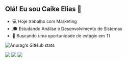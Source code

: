 ## Olá! Eu sou Caike Elias 👋

- 💻 Hoje trabalho com Marketing
- 🎓 Estudando Análise e Desenvolvimento de Sistemas
- 🚀 Buscando uma oportunidade de estágio em TI

![Anurag's GitHub stats](https://github-readme-stats.vercel.app/api?username=caikeeliass&theme=dark&show_icons=true)

<div> 
  <a href="https://instagram.com/caikeeliass/" target="_blank"><img src="https://img.shields.io/badge/-Instagram-%23E4405F?style=for-the-badge&logo=instagram&logoColor=white" target="_blank"></a>
  <a href = "mailto:caikeeliass@gmail.com"><img src="https://img.shields.io/badge/-Gmail-%23333?style=for-the-badge&logo=gmail&logoColor=white" target="_blank"></a>
  <a href="https://www.linkedin.com/in/caikeelias/" target="_blank"><img src="https://img.shields.io/badge/-LinkedIn-%230077B5?style=for-the-badge&logo=linkedin&logoColor=white" target="_blank"></a> 
  
</div>
